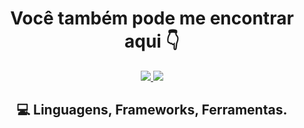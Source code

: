 
<h1 align="center">Você também pode me encontrar aqui 👇 </h1>
<div>
  <p align="center">
<a target="_blank" href="https://www.instagram.com/mayaracdfreitas"><img src="https://img.shields.io/badge/Instagram-E4405F?style=for-the-badge&logo=instagram&logoColor=white">
  </a>
<a align="center" href="https://www.linkedin.com/in/mayara-cauny-1224a3286/">
    <img src="https://img.shields.io/badge/LinkedIn-307cc5?style=for-the-badge&logo=linkedin&logoColor=white&color=004182"/>
  </a>
    </p>
</div>
<h2 align="center"> 💻 Linguagens, Frameworks, Ferramentas.</h2>
<p align="center">


</p>






